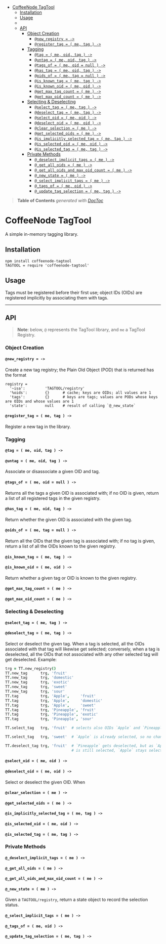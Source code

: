

- [CoffeeNode TagTool](#coffeenode-tagtool)
	- [Installation](#installation)
	- [Usage](#usage)
	- [](#)
	- [API](#api)
		- [Object Creation](#object-creation)
			- [`@new_registry = ->`](#@new_registry-=-->)
			- [`@register_tag = ( me, tag ) ->`](#@register_tag-=--me-tag--->)
		- [Tagging](#tagging)
			- [`@tag = ( me, oid, tag ) ->`](#@tag-=--me-oid-tag--->)
			- [`@untag = ( me, oid, tag ) ->`](#@untag-=--me-oid-tag--->)
			- [`@tags_of = ( me, oid = null ) ->`](#@tags_of-=--me-oid-=-null--->)
			- [`@has_tag = ( me, oid, tag ) ->`](#@has_tag-=--me-oid-tag--->)
			- [`@oids_of = ( me, tag = null ) ->`](#@oids_of-=--me-tag-=-null--->)
			- [`@is_known_tag = ( me, tag ) ->`](#@is_known_tag-=--me-tag--->)
			- [`@is_known_oid = ( me, oid ) ->`](#@is_known_oid-=--me-oid--->)
			- [`@get_max_tag_count = ( me ) ->`](#@get_max_tag_count-=--me--->)
			- [`@get_max_oid_count = ( me ) ->`](#@get_max_oid_count-=--me--->)
		- [Selecting & Deselecting](#selecting-&-deselecting)
			- [`@select_tag = ( me, tag ) ->`](#@select_tag-=--me-tag--->)
			- [`@deselect_tag = ( me, tag ) ->`](#@deselect_tag-=--me-tag--->)
			- [`@select_oid = ( me, oid ) ->`](#@select_oid-=--me-oid--->)
			- [`@deselect_oid = ( me, oid ) ->`](#@deselect_oid-=--me-oid--->)
			- [`@clear_selection = ( me ) ->`](#@clear_selection-=--me--->)
			- [`@get_selected_oids = ( me ) ->`](#@get_selected_oids-=--me--->)
			- [`@is_implicitly_selected_tag = ( me, tag ) ->`](#@is_implicitly_selected_tag-=--me-tag--->)
			- [`@is_selected_oid = ( me, oid ) ->`](#@is_selected_oid-=--me-oid--->)
			- [`@is_selected_tag = ( me, tag ) ->`](#@is_selected_tag-=--me-tag--->)
		- [Private Methods](#private-methods)
			- [`@_deselect_implicit_tags = ( me ) ->`](#@_deselect_implicit_tags-=--me--->)
			- [`@_get_all_oids = ( me ) ->`](#@_get_all_oids-=--me--->)
			- [`@_get_all_oids_and_max_oid_count = ( me ) ->`](#@_get_all_oids_and_max_oid_count-=--me--->)
			- [`@_new_state = ( me ) ->`](#@_new_state-=--me--->)
			- [`@_select_implicit_tags = ( me ) ->`](#@_select_implicit_tags-=--me--->)
			- [`@_tags_of = ( me, oid ) ->`](#@_tags_of-=--me-oid--->)
			- [`@_update_tag_selection = ( me, tag ) ->`](#@_update_tag_selection-=--me-tag--->)

> **Table of Contents**  *generated with [DocToc](http://doctoc.herokuapp.com/)*


CoffeeNode TagTool
============================================================================================================

A simple in-memory tagging library.

## Installation

    npm install coffeenode-tagtool
    TAGTOOL = require 'coffeenode-tagtool'

## Usage

Tags must be registered before their first use; object IDs (OIDs) are registered implicitly by associating
them with tags.

------------------------

<!-- ################################################################################################### -->
## API

> **Note**: below, `@` represents the TagTool library, and `me` a TagTool Registry.

<!-- =================================================================================================== -->
### Object Creation

#### `@new_registry = ->`

Create a new tag registry; the Plain Old Object (POD) that is returned has the format

    registry =
      '~isa':         'TAGTOOL/registry'
      '%oids':        {}      # cache; keys are OIDs; all values are 1
      'tags':         {}      # keys are tags; values are PODs whose keys are OIDs and whose values are 1
      'state':        null    # result of calling `@_new_state`


#### `@register_tag = ( me, tag ) ->`

Register a new tag in the library.


<!-- =================================================================================================== -->
### Tagging

#### `@tag = ( me, oid, tag ) ->`
#### `@untag = ( me, oid, tag ) ->`

Associate or disassociate a given OID and tag.

#### `@tags_of = ( me, oid = null ) ->`

Returns all the tags a given OID is associated with; if no OID is given, return a list of all registered
tags in the given registry.

#### `@has_tag = ( me, oid, tag ) ->`

Return whether the given OID is associated with the given tag.

#### `@oids_of = ( me, tag = null ) ->`

Return all the OIDs that the given tag is associated with; if no tag is given, return a list of all the
OIDs known to the given registry.

#### `@is_known_tag = ( me, tag ) ->`
#### `@is_known_oid = ( me, oid ) ->`

Return whether a given tag or OID is known to the given registry.

#### `@get_max_tag_count = ( me ) ->`
#### `@get_max_oid_count = ( me ) ->`

<!-- =================================================================================================== -->
### Selecting & Deselecting

#### `@select_tag = ( me, tag ) ->`
#### `@deselect_tag = ( me, tag ) ->`

Select or deselect the given tag. When a tag is selected, all the OIDs associated with that tag will
likewise get selected; conversely, when a tag is deselected, all the OIDs that not associated with any other
selected tag will get deselected. Example:

```coffeescript
trg = TT.new_registry()
TT.new_tag      trg, 'fruit'
TT.new_tag      trg, 'domestic'
TT.new_tag      trg, 'exotic'
TT.new_tag      trg, 'sweet'
TT.new_tag      trg, 'sour'
TT.tag          trg, 'Apple',     'fruit'
TT.tag          trg, 'Apple',     'domestic'
TT.tag          trg, 'Apple',     'sweet'
TT.tag          trg, 'Pineapple', 'fruit'
TT.tag          trg, 'Pineapple', 'exotic'
TT.tag          trg, 'Pineapple', 'sour'

TT.select_tag   trg, 'fruit'  # selects also OIDs `Apple` and `Pineapple`

TT.select_tag   trg, 'sweet'  # `Apple` is already selected, so no change

TT.deselect_tag trg, 'fruit'  # `Pineapple` gets deselected, but as `Apple` is tagged `sweet` and `sweet`
                              # is still selected, `Apple` stays selected.
```

#### `@select_oid = ( me, oid ) ->`
#### `@deselect_oid = ( me, oid ) ->`

Select or deselect the given OID. When

#### `@clear_selection = ( me ) ->`

#### `@get_selected_oids = ( me ) ->`

#### `@is_implicitly_selected_tag = ( me, tag ) ->`
#### `@is_selected_oid = ( me, oid ) ->`
#### `@is_selected_tag = ( me, tag ) ->`

<!-- =================================================================================================== -->
### Private Methods

#### `@_deselect_implicit_tags = ( me ) ->`


#### `@_get_all_oids = ( me ) ->`


#### `@_get_all_oids_and_max_oid_count = ( me ) ->`


#### `@_new_state = ( me ) ->`

Given a `TAGTOOL/registry`, return a state object to record the selection status.

#### `@_select_implicit_tags = ( me ) ->`


#### `@_tags_of = ( me, oid ) ->`


#### `@_update_tag_selection = ( me, tag ) ->`



